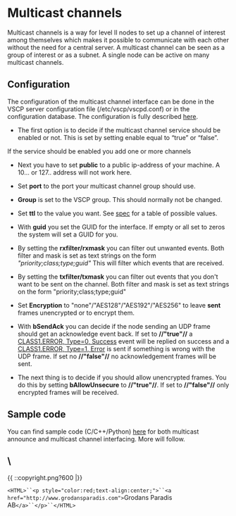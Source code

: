 # Multicast channels

Multicast channels is a way for level II nodes to set up a channel of interest among themselves which makes it possible to communicate with each other without the need for a central server. A multicast channel can be seen as a group of interest or as a subnet. A single node can be active on many multicast channels. 

## Configuration

The configuration of the multicast channel interface can be done in the VSCP server configuration file (/etc/vscp/vscpd.conf) or in the configuration database. The configuration is fully described [here](http://www.vscp.org/docs/vscpd/doku.php?id=configuring_the_vscp_daemon#multicast_channel_interface).


*  The first option is to decide if the multicast channel service should be enabled or not. This is set by setting enable equal to “true” or “false”.

If the service should be enabled you add one or more channels


*  Next you have to set **public** to a public ip-address of your machine. A 10... or 127.. address will not work here. 

*  Set **port** to the port your multicast channel group should use.

*  **Group** is set to the VSCP group. This should normally not be changed.

*  Set **ttl** to the value you want. See [spec](http://www.vscp.org/docs/vscpspec/doku.php?id=vscp_multicast) for a table of possible values.

*  With **guid** you set the GUID for the interface. If empty or all set to zeros the system will set a GUID for you.

*  By setting the **rxfilter/rxmask** you can filter out unwanted events. Both filter and mask is set as text strings on the form *"priority;class;type;guid"* This will filter which events that are received.

*  By setting the **txfilter/txmask** you can filter out events that you don't want to be sent on the channel. Both filter and mask is set as text strings on the form "priority;class;type;guid" 

*  Set **Encryption** to "none"/"AES128"/"AES192"/"AES256" to leave __sent__ frames unencrypted or to encrypt them. 

*  With **bSendAck** you can decide if the node sending an UDP frame should get an acknowledge event back. If set to **//"true"//** a  [CLASS1.ERROR, Type=0, Success](http://www.vscp.org/docs/vscpspec/doku.php?id=class1.error#type_0_0x00_success) event will be replied on success and a [CLASS1.ERROR, Type=1, Error](http://www.vscp.org/docs/vscpspec/doku.php?id=class1.error#type_1_0x01_error) is sent if something is wrong with the UDP frame. If set no **//"false"//** no acknowledgement frames will be sent.

*  The next thing is to decide if you should allow unencrypted frames. You do this by setting **bAllowUnsecure** to **//"true"//**. If set to **//"false"//** only encrypted frames will be received. 


## Sample code

You can find sample code (C/C++/Python) [here](https///github.com/grodansparadis/vscp/tree/master/tests/multicast) for both multicast announce and multicast channel interfacing. More will follow.


\\ 
----
{{  ::copyright.png?600  |}}

`<HTML>``<p style="color:red;text-align:center;">``<a href="http://www.grodansparadis.com">`Grodans Paradis AB`</a>``</p>``</HTML>`
